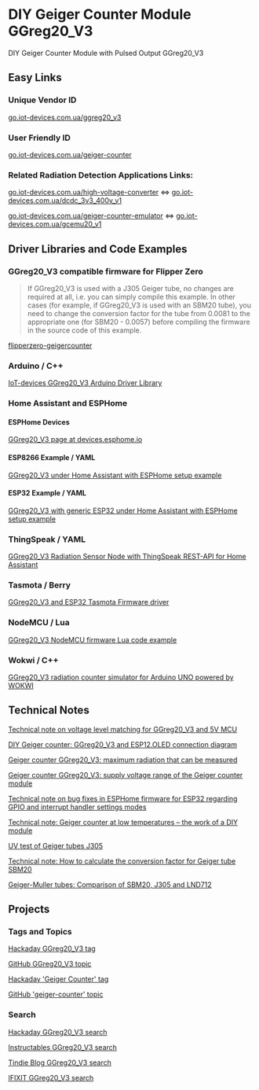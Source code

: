 # DIY Geiger Counter Module GGreg20_V3
DIY Geiger Counter Module with Pulsed Output GGreg20_V3

## Easy Links
### Unique Vendor ID
[go.iot-devices.com.ua/ggreg20_v3](https://go.iot-devices.com.ua/ggreg20_v3)
### User Friendly ID
[go.iot-devices.com.ua/geiger-counter](https://go.iot-devices.com.ua/geiger-counter)
### Related Radiation Detection Applications Links:
[go.iot-devices.com.ua/high-voltage-converter](https://go.iot-devices.com.ua/high-voltage-converter) <=>
[go.iot-devices.com.ua/dcdc_3v3_400v_v1](https://go.iot-devices.com.ua/dcdc_3v3_400v_v1)

[go.iot-devices.com.ua/geiger-counter-emulator](https://go.iot-devices.com.ua/geiger-counter-emulator) <=>
[go.iot-devices.com.ua/gcemu20_v1](https://go.iot-devices.com.ua/gcemu20_v1)

## Driver Libraries and Code Examples

### GGreg20_V3 compatible firmware for Flipper Zero
> If GGreg20_V3 is used with a J305 Geiger tube, no changes are required at all, i.e. you can simply compile this example. 
In other cases (for example, if GGreg20_V3 is used with an SBM20 tube), you need to change the conversion factor for the tube from 0.0081 to the appropriate one (for SBM20 - 0.0057) before compiling the firmware in the source code of this example.

[flipperzero-geigercounter](https://github.com/nmrr/flipperzero-geigercounter)

### Arduino / C++
[IoT-devices GGreg20_V3 Arduino Driver Library](https://github.com/iotdevicesdev/GGreg20_V3)

### Home Assistant and ESPHome
#### ESPHome Devices
[GGreg20_V3 page at devices.esphome.io](https://devices.esphome.io/devices/IoT-devices-GGreg20-V3)
#### ESP8266 Example / YAML
[GGreg20_V3 under Home Assistant with ESPHome setup example](https://github.com/iotdevicesdev/ggreg20-v3-homeassistant-esphome-example#ggreg20_v3-under-home-assistant-with-esphome-setup-example)
#### ESP32 Example / YAML
[GGreg20_V3 with generic ESP32 under Home Assistant with ESPHome setup example](https://github.com/iotdevicesdev/GGreg20_V3-ESP32-HomeAssistant-ESPHome#ggreg20_v3-with-generic-esp32-under-home-assistant-with-esphome-setup-example)

### ThingSpeak / YAML
[GGreg20_V3 Radiation Sensor Node with ThingSpeak REST-API for Home Assistant](https://github.com/iotdevicesdev/GGreg20_V3-Kyiv-Radiation-Sensor-ThingSpeak-HomeAssistant#ggreg20_v3-radiation-sensor-node-with-thingspeak-rest-api-for-home-assistant)
### Tasmota / Berry
[GGreg20_V3 and ESP32 Tasmota Firmware driver](https://github.com/iotdevicesdev/ggreg20-v3-tasmota-esp32-driver#ggreg20_v3-and-esp32-tasmota-firmware-driver)
### NodeMCU / Lua
[GGreg20_V3 NodeMCU firmware Lua code example](https://github.com/iotdevicesdev/ggreg20-v3-nodemcu-lua-example#ggreg20_v3-nodemcu-firmware-lua-code-example)
### Wokwi / C++
[GGreg20_V3 radiation counter simulator for Arduino UNO powered by WOKWI](https://github.com/iotdevicesdev/ggreg20-v3-arduino-uno-wokwi-simulator#ggreg20_v3-radiation-counter-simulator-for-arduino-uno-powered-by-wokwi)

## Technical Notes
[Technical note on voltage level matching for GGreg20_V3 and 5V MCU](https://iot-devices.com.ua/en/technical-note-on-voltage-level-matching-for-ggreg20v3-and-5v-mcu/)

[DIY Geiger counter: GGreg20_V3 and ESP12.OLED connection diagram](https://iot-devices.com.ua/en/diy_geiger_counter_ggreg20_v3_and_esp12-oled_wiring_diagram_en/)

[Geiger counter GGreg20_V3: maximum radiation that can be measured](https://iot-devices.com.ua/en/maximum-radiation-that-can-be-measured-by-geiger-counter-ggreg20_v3-en/)

[Geiger counter GGreg20_V3: supply voltage range of the Geiger counter module](https://iot-devices.com.ua/en/technical_note_supply_voltage_range_geiger_counter_ggreg20_v3/)

[Technical note on bug fixes in ESPHome firmware for ESP32 regarding GPIO and interrupt handler settings modes](https://iot-devices.com.ua/en/technical-note-on-esp32-gpio-interrupt-esphome-bug-fixes/)

[Technical note: Geiger counter at low temperatures – the work of a DIY module](https://iot-devices.com.ua/en/technical_note_performance_of_diy_geiger_counter_ggreg20_v3_at_low_-temperatures/)

[UV test of Geiger tubes J305](https://iot-devices.com.ua/en/uv-test-of-the-j305-geiger-tubes/)

[Technical note: How to calculate the conversion factor for Geiger tube SBM20](https://iot-devices.com.ua/en/technical-note-how-to-calculate-the-conversion-factor-for-geiger-tube-sbm20/)

[Geiger-Muller tubes: Comparison of SBM20, J305 and LND712](https://iot-devices.com.ua/en/comparison-of-geiger-muller-tubes-sbm20-j305-and-lnd712/)

## Projects
### Tags and Topics
[Hackaday GGreg20_V3 tag](https://hackaday.io/projects?tag=ggreg20_v3)

[GitHub GGreg20_V3 topic](https://github.com/search?q=topic%3Aggreg20-v3&type=repositories)

[Hackaday 'Geiger Counter' tag](https://hackaday.io/projects?tag=Geiger%20counter)

[GitHub 'geiger-counter' topic](https://github.com/search?q=topic%3Ageiger-counter&type=repositories)

### Search
[Hackaday GGreg20_V3 search](https://hackaday.io/search?term=ggreg20_v3)

[Instructables GGreg20_V3 search](https://www.instructables.com/search/?q=ggreg20_v3&projects=all)

[Tindie Blog GGreg20_V3 search](https://blog.tindie.com/?s=GGreg20_V3)

[IFIXIT GGreg20_V3 search](https://www.ifixit.com/Search?query=ggreg20_v3)


